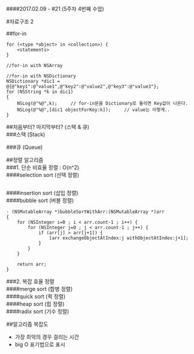 ####2017.02.09 - #21 (5주차 4번째 수업)

#자료구조 2

##for-in
```objc
for (<type *object> in <collection>) {
    <statements>
}

//for-in with NSArray

//for-in with NSDictionary
NSDictionary *dic1 = @{@"key1":@"value1",@"key2":@"value2",@"key3":@"value3"};
for (NSString *k in dic1)
{
    NSLog(@"%@",k);		// for-in문을 Dictionary로 돌리면 Key값이 나온다.
    NSLog(@"%@",[dic1 objectForKey:k]);     // value는 이렇게..
}

```


##처음부터? 마지막부터? (스택 & 큐)  
###스택 (Stack)

###큐 (Queue)  


##정렬 알고리즘  
###1. 단순 비효율 정렬 : O(n^2)  
####selection sort (선택 정렬)    

```objc

```  

####insertion sort (삽입 정렬)  
####bubble sort (버블 정렬)  
```objc
- (NSMutableArray *)bubbleSortWithArr:(NSMutableArray *)arr
{
    for (NSInteger i=0 ; i < arr.count-1 ; i++) {
        for (NSInteger j=0 ; j < arr.count-1 ; j++) {
            if (arr[j] > arr[j+1]) {
                [arr exchangeObjectAtIndex:j withObjectAtIndex:j+1];
            }
        }
    }
    
    return arr;
}
```

###2. 복잡 효율 정렬  
####merge sort (합병 정렬)  
####quick sort (퀵 정렬)  
####heap sort (힙 정렬)  
####radix sort (기수 정렬)  

##알고리즘 복잡도
- 가장 최악의 경우 걸리는 시간  
- big O 표기법으로 표시  





